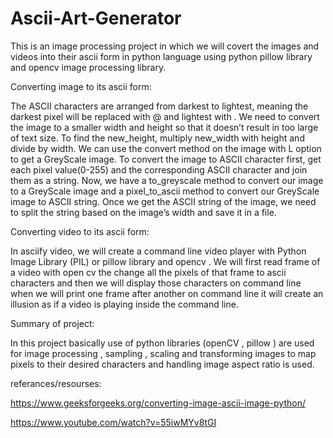 # Ascii-Art-Generator

This is an image processing project in which we will covert the images and videos into their ascii form in python language using python pillow library and opencv image processing library.

Converting image to its ascii form:

The ASCII characters are arranged from darkest to lightest, meaning the darkest pixel will be replaced with @ and lightest with .
We need to convert the image to a smaller width and height so that it doesn’t result in too large of text size. To find the new_height, multiply new_width with height and divide by width.
We can use the convert method on the image with L option to get a GreyScale image.
To convert the image to ASCII character first, get each pixel value(0-255) and the corresponding ASCII character and join them as a string.
Now, we have a to_greyscale method to convert our image to a GreyScale image and a pixel_to_ascii method to convert our GreyScale image to ASCII string. Once we get the ASCII string of the image, we need to split the string based on the image’s width and save it in a file.


Converting video to its ascii form:

In asciify video, we will create a command line video player with Python Image Library (PIL) or pillow library and opencv .
We will first read frame of a video with open cv the change all the pixels of that frame to ascii characters and then we will display those characters on command line when we will print one  frame after another on command line it will create an illusion as if a video is playing inside the command line.

Summary of project:

In this project basically use of python libraries (openCV , pillow ) are used for image processing , sampling , scaling  and transforming images to map pixels to their desired characters and handling image aspect ratio is used.


referances/resourses:

https://www.geeksforgeeks.org/converting-image-ascii-image-python/

https://www.youtube.com/watch?v=55iwMYv8tGI
